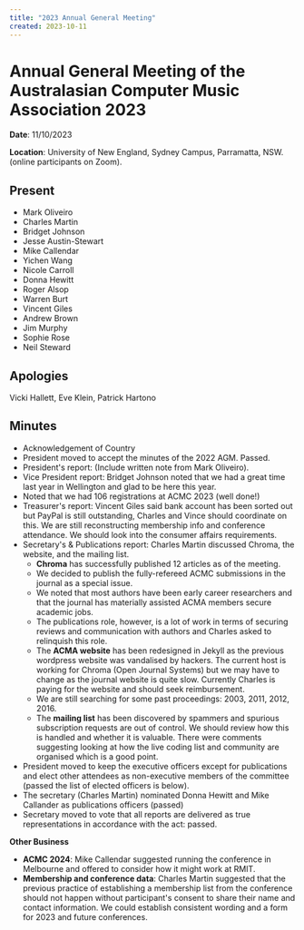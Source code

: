 ```yaml
---
title: "2023 Annual General Meeting"
created: 2023-10-11
---
```


# Annual General Meeting of the Australasian Computer Music Association 2023

**Date**: 11/10/2023

**Location**: University of New England, Sydney Campus, Parramatta, NSW. (online participants on Zoom).

## Present

- Mark Oliveiro
- Charles Martin
- Bridget Johnson
- Jesse Austin-Stewart
- Mike Callendar
- Yichen Wang
- Nicole Carroll
- Donna Hewitt
- Roger Alsop
- Warren Burt
- Vincent Giles
- Andrew Brown
- Jim Murphy
- Sophie Rose
- Neil Steward

## Apologies

Vicki Hallett, Eve Klein, Patrick Hartono

## Minutes

- Acknowledgement of Country
- President moved to accept the minutes of the 2022 AGM. Passed.
- President's report: (Include written note from Mark Oliveiro).
- Vice President report: Bridget Johnson noted that we had a great time last year in Wellington and glad to be here this year.
- Noted that we had 106 registrations at ACMC 2023 (well done!)
- Treasurer's report: Vincent Giles said bank account has been sorted out but PayPal is still outstanding, Charles and Vince should coordinate on this. We are still reconstructing membership info and conference attendance. We should look into the consumer affairs requirements.
- Secretary's & Publications report: Charles Martin discussed Chroma, the website, and the mailing list. 
  - **Chroma** has successfully published 12 articles as of the meeting. 
  - We decided to publish the fully-refereed ACMC submissions in the journal as a special issue. 
  - We noted that most authors have been early career researchers and that the journal has materially assisted ACMA members secure academic jobs. 
  - The publications role, however, is a lot of work in terms of securing reviews and communication with authors and Charles asked to relinquish this role. 
  - The **ACMA website** has been redesigned in Jekyll as the previous wordpress website was vandalised by hackers. The current host is working for Chroma (Open Journal Systems) but we may have to change as the journal website is quite slow. Currently Charles is paying for the website and should seek reimbursement.
  - We are still searching for some past proceedings: 2003, 2011, 2012, 2016.
  - The **mailing list** has been discovered by spammers and spurious subscription requests are out of control. We should review how this is handled and whether it is valuable. There were comments suggesting looking at how the live coding list and community are organised which is a good point.
- President moved to keep the executive officers except for publications and elect other attendees as non-executive members of the committee (passed the list of elected officers is below).
- The secretary (Charles Martin) nominated Donna Hewitt and Mike Callander as publications officers (passed)
- Secretary moved to vote that all reports are delivered as true representations in accordance with the act: passed.

**Other Business**

- **ACMC 2024**: Mike Callendar suggested running the conference in Melbourne and offered to consider how it might work at RMIT.
- **Membership and conference data**: Charles Martin suggested that the previous practice of establishing a membership list from the conference should not happen without participant's consent to share their name and contact information. We could establish consistent wording and a form for 2023 and future conferences.

